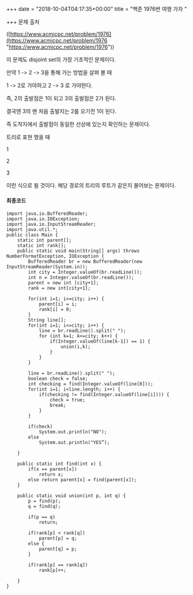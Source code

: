 +++
date = "2018-10-04T04:17:35+00:00"
title = "백준 1976번 여행 가자 "

+++
문제 출처

([https://www.acmicpc.net/problem/1976](https://www.acmicpc.net/problem/1976 "https://www.acmicpc.net/problem/1976"))

이 문제도 disjoint set의 가장 기초적인 문제이다.

만약 1 -> 2 -> 3을 통해 가는 방법을 살펴 볼 때

1 -> 2로 가야하고 2 -> 3 로 가야한다.

즉, 2의 출발점은 1이 되고 3의 출발점은 2가 된다.

결국엔 3의 맨 처음 출발지는 2를 오기전 1이 된다.

즉 도착지에서 출발점이 동일한 선상에 있는지 확인하는 문제이다.

트리로 표현 했을 때

1

2

3

이런 식으로 될 것이다. 해당 경로의 트리의 루트가 같은지 물어보는 문제이다.

#### 최종코드 

    import java.io.BufferedReader;
    import java.io.IOException;
    import java.io.InputStreamReader;
    import java.util.*;
    public class Main {
     	static int parent[];
     	static int rank[];
     	public static void main(String[] args) throws NumberFormatException, IOException {
     		BufferedReader br = new BufferedReader(new InputStreamReader(System.in));
     		int city = Integer.valueOf(br.readLine());
     		int n = Integer.valueOf(br.readLine());
     		parent = new int [city+1];
     		rank = new int[city+1];
     		
     		for(int i=1; i<=city; i++) {
     			parent[i] = i;
     			rank[i] = 0;
     		}
     		String line[];
     		for(int i=1; i<=city; i++) {
     			line = br.readLine().split(" ");
     			for (int k=1; k<=city; k++) {
     				if(Integer.valueOf(line[k-1]) == 1) {
     					union(i,k);
     				}
     			}
     		}
     		
     		line = br.readLine().split(" ");
     		boolean check = false;
     		int checking = find(Integer.valueOf(line[0]));
     		for(int i=1; i<line.length; i++) {
     			if(checking != find(Integer.valueOf(line[i]))) {
     				check = true; 
     				break;
     			}
     		}
     		
     		if(check)
     			System.out.println("NO");
     		else
     			System.out.println("YES”);
    
     	}
     	
     	public static int find(int x) {
     		if(x == parent[x])
     			return x;
     		else return parent[x] = find(parent[x]);
     	}
     	
     	public static void union(int p, int q) {
     		p = find(p);
     		q = find(q);
     		
     		if(p == q)
     			return;
     		
     		if(rank[p] < rank[q])
     			parent[p] = q;
     		else {
     			parent[q] = p;
     		}
     		
     		if(rank[p] == rank[q])
     			rank[p]++;
     		
     	}
    }